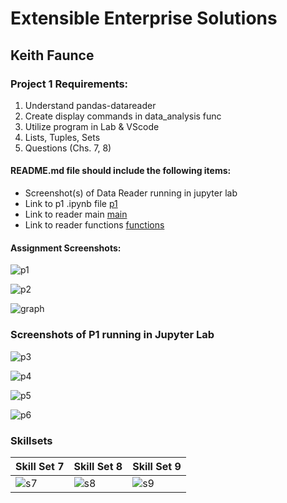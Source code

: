 

# Extensible Enterprise Solutions

## Keith Faunce

### Project 1 Requirements:

1. Understand pandas-datareader
2. Create display commands in data_analysis func
3. Utilize program in Lab & VScode
4. Lists, Tuples, Sets
5. Questions (Chs. 7, 8)


#### README.md file should include the following items:

* Screenshot(s) of Data Reader running in jupyter lab
* Link to p1 .ipynb file [p1](p1.ipynb)
* Link to reader main [main](dataA_main.py)
* Link to reader functions [functions](demo_func.py)

#### Assignment Screenshots:

![p1](vs_p1.PNG)

![p2](vs_p2.PNG)

![graph](graph.PNG)

### Screenshots of P1 running in Jupyter Lab

![p3](jl_p1.PNG)

![p4](jl_p2.PNG)

![p5](jl_p3.PNG)

![p6](jl_p4.PNG)



### Skillsets

Skill Set 7            | Skill Set 8            | Skill Set 9            |
---------------------- | ---------------------- | ---------------------- |
 ![s7](s7.PNG)         | ![s8](s8.PNG)          | ![s9](s9.PNG)          |



